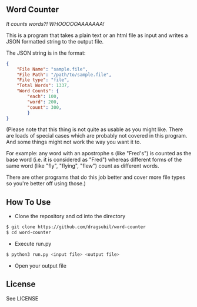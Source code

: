 Word Counter
---------
_It counts words?! WHOOOOOAAAAAAA!_

This is a program that takes a plain text or an html file as input and writes
a JSON formatted string to the output file.

The JSON string is in the format:

```json
{
    "File Name": "sample.file",
    "File Path": "/path/to/sample.file",
    "File type": "file",
    "Total Words": 1337,
    "Word Counts": {
        "each": 100,
        "word": 200,
        "count": 300,
        }
}
```

(Please note that this thing is not quite as usable as you might like. There are
loads of special cases which are probably not covered in this program. And some
things might not work the way you want it to.

For example: any word with an apostrophe s (like "Fred's") is counted as the base 
word (i.e. it is considered as "Fred") whereas different forms of the same word
(like "fly", "flying", "flew") count as different words.

There are other programs that do this job better and cover more file types so you're
better off using those.)

How To Use
----------

* Clone the repository and cd into the directory
```bash
$ git clone https://github.com/dragsubil/word-counter
$ cd word-counter
```
* Execute run.py
```bash
$ python3 run.py <input file> <output file>
```
* Open your output file


License
-------

See LICENSE
